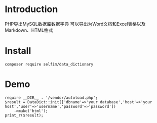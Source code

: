 # Introduction
PHP导出MySQL数据库数据字典 可以导出为Word文档和Excel表格以及Markdown、HTML格式

# Install
```
composer require selfim/data_dictionary 
```
# Demo
```
require __DIR__ . '/vendor/autoload.php';
$result = DataDict::init(['dbname'=>'your database','host'=>'your host','user'=>'username','password'=>'password'])
    ->make('html');
print_r($result);
```